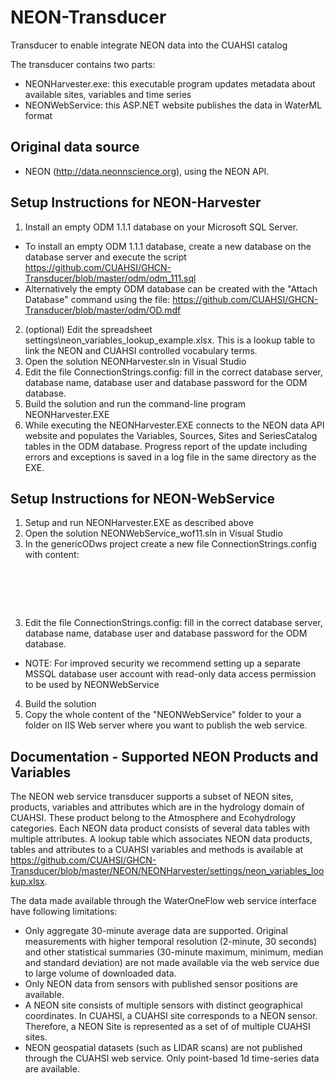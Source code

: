 # NEON-Transducer
Transducer to enable integrate NEON data into the CUAHSI catalog

The transducer contains two parts:
- NEONHarvester.exe: this executable program updates metadata about available sites, variables and time series
- NEONWebService: this ASP.NET website publishes the data in WaterML format

## Original data source
- NEON (http://data.neonnscience.org), using the NEON API.

## Setup Instructions for NEON-Harvester
1. Install an empty ODM 1.1.1 database on your Microsoft SQL Server. 
- To install an empty ODM 1.1.1 database, create a new database on the database server and execute the script https://github.com/CUAHSI/GHCN-Transducer/blob/master/odm/odm_111.sql
- Alternatively the empty ODM database can be created with the "Attach Database" command using the file: https://github.com/CUAHSI/GHCN-Transducer/blob/master/odm/OD.mdf
2. (optional) Edit the spreadsheet settings\neon_variables_lookup_example.xlsx. This is a lookup table to link the NEON and CUAHSI controlled vocabulary terms.
2. Open the solution NEONHarvester.sln in Visual Studio
4. Edit the file ConnectionStrings.config: fill in the correct database server, database name, database user and database password for the ODM database.
5. Build the solution and run the command-line program NEONHarvester.EXE
6. While executing the NEONHarvester.EXE connects to the NEON data API website and populates the Variables, Sources, Sites and SeriesCatalog tables in the ODM database. Progress report of the update including errors and exceptions is saved in a log file in the same directory as the EXE.

## Setup Instructions for NEON-WebService
1. Setup and run NEONHarvester.EXE as described above
2. Open the solution NEONWebService_wof11.sln in Visual Studio
3. In the genericODws project create a new file ConnectionStrings.config with content: 

<pre>
<connectionStrings>
  <clear />
  <add name="ODDB" connectionString="Data Source=MY_SERVER;Initial Catalog=MY_DB;User Id=MY_USER;Password=MY_PASSWORD;"
   providerName="System.Data.SqlClient" />
</connectionStrings>
</pre>

3. Edit the file ConnectionStrings.config: fill in the correct database server, database name, database user and database password for the ODM database.
- NOTE: For improved security we recommend setting up a separate MSSQL database user account with read-only data access permission to be used by NEONWebService
4. Build the solution
5. Copy the whole content of the "NEONWebService" folder to your a folder on IIS Web server where you want to publish the web service.

## Documentation - Supported NEON Products and Variables
The NEON web service transducer supports a subset of NEON sites, products, variables and attributes which are in the hydrology domain of CUAHSI. These product belong to the Atmosphere and Ecohydrology categories. Each NEON data product consists of several data tables with multiple attributes. A lookup table which associates NEON data products, tables and attributes to a CUAHSI variables and methods is available at https://github.com/CUAHSI/GHCN-Transducer/blob/master/NEON/NEONHarvester/settings/neon_variables_lookup.xlsx.

The data made available through the WaterOneFlow web service interface have following limitations:
* Only aggregate 30-minute average data are supported. Original measurements with higher temporal resolution (2-minute, 30 seconds) and other statistical summaries (30-minute maximum, minimum, median and standard deviation) are not made available via the web service due to large volume of downloaded data.
* Only NEON data from sensors with published sensor positions are available.
* A NEON site consists of multiple sensors with distinct geographical coordinates. In CUAHSI, a CUAHSI site corresponds to a NEON sensor. Therefore, a NEON Site is represented as a set of of multiple CUAHSI sites.
* NEON geospatial datasets (such as LIDAR scans) are not published through the CUAHSI web service. Only point-based 1d time-series data are available.
